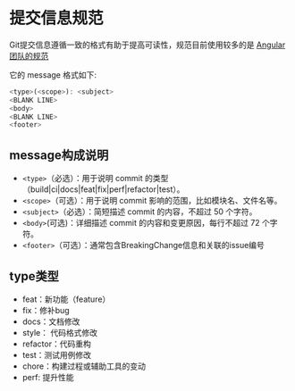 # 提交信息规范

Git提交信息遵循一致的格式有助于提高可读性，规范目前使用较多的是 [Angular 团队的规范](https://github.com/angular/angular.js/blob/master/DEVELOPERS.md#-git-commit-guidelines) 

它的 message 格式如下:

```js
<type>(<scope>): <subject>
<BLANK LINE>
<body>
<BLANK LINE>
<footer>
```

## message构成说明

- `<type>`（必选）：用于说明 commit 的类型（build|ci|docs|feat|fix|perf|refactor|test）。
- `<scope>`（可选）：用于说明 commit 影响的范围，比如模块名、文件名等。
- `<subject>`（必选）：简短描述 commit 的内容，不超过 50 个字符。
- `<body>`(可选)：详细描述 commit 的内容和变更原因，每行不超过 72 个字符。
- `<footer>`（可选）：通常包含BreakingChange信息和关联的issue编号

## type类型

- feat：新功能（feature）
- fix：修补bug
- docs：文档修改
- style： 代码格式修改
- refactor：代码重构
- test：测试用例修改
- chore：构建过程或辅助工具的变动
- perf: 提升性能


